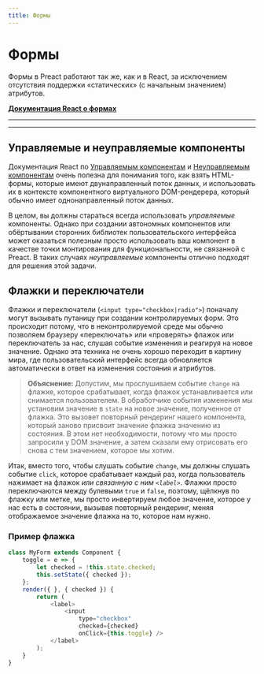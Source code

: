```yaml
---
title: Формы
---
```


# Формы


Формы в Preact работают так же, как и в React, за исключением отсутствия поддержки «статических» (с начальным значением) атрибутов.

**[Документация React о формах](https://reactjs.org/docs/forms.html)**

---

<div><toc></toc></div>

---

## Управляемые и неуправляемые компоненты

Документация React по [Управляемым компонентам](https://reactjs.org/docs/forms.html#controlled-components) и [Неуправляемым компонентам](https://reactjs.org/docs/uncontrolled-components.html) очень полезна для понимания того, как взять HTML-формы, которые имеют двунаправленный поток данных, и использовать их в контексте компонентного виртуального DOM-рендерера, который обычно имеет однонаправленный поток данных.

В целом, вы должны стараться всегда использовать _управляемые_ компоненты. Однако при создании автономных компонентов или обёртывании сторонних библиотек пользовательского интерфейса может оказаться полезным просто использовать ваш компонент в качестве точки монтирования для функциональности, не связанной с Preact. В таких случаях _неуправляемые_ компоненты отлично подходят для решения этой задачи.


## Флажки и переключатели

Флажки и переключатели (`<input type="checkbox|radio">`) поначалу могут вызывать путаницу при создании контролируемых форм. Это происходит потому, что в неконтролируемой среде мы обычно позволяем браузеру «переключать» или «проверять» флажок или переключатель за нас, слушая событие изменения и реагируя на новое значение. Однако эта техника не очень хорошо переходит в картину мира, где пользовательский интерфейс всегда обновляется автоматически в ответ на изменения состояния и атрибутов.

> **Объяснение:** Допустим, мы прослушиваем событие `change` на флажке, которое срабатывает, когда флажок устанавливается или снимается пользователем. В обработчике события изменения мы установим значение в `state` на новое значение, полученное от флажка. Это вызовет повторный рендеринг нашего компонента, который заново присвоит значение флажка значению из состояния. В этом нет необходимости, потому что мы просто запросили у DOM значение, а затем сказали ему отрисовать его снова с тем значением, которое мы хотим.

Итак, вместо того, чтобы слушать событие `change`, мы должны слушать событие `click`, которое срабатывает каждый раз, когда пользователь нажимает на флажок _или связанную с ним `<label>`_. Флажки просто переключаются между булевыми `true` и `false`, поэтому, щёлкнув по флажку или метке, мы просто инвертируем любое значение, которое у нас есть в состоянии, вызывая повторный рендеринг, меняя отображаемое значение флажка на то, которое нам нужно.

### Пример флажка

```js
class MyForm extends Component {
    toggle = e => {
        let checked = !this.state.checked;
        this.setState({ checked });
    };
    render({ }, { checked }) {
        return (
            <label>
                <input
                    type="checkbox"
                    checked={checked}
                    onClick={this.toggle} />
            </label>
        );
    }
}
```
